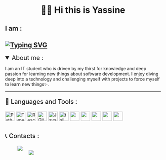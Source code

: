 <h1 align="center">🙋‍♂️ Hi this is Yassine </h1>

## I am :

## [![Typing SVG](https://readme-typing-svg.demolab.com?font=Fira+Code&pause=1000&width=435&lines=A+junior+web+developer;A+junior+mobile+developer;An+IT+student)](https://git.io/typing-svg)

<details open>
<summary style="font-size:20px;">About me : </summary>

I am an IT student who is driven by my thirst for knowledge and deep passion for learning new things about software development. I enjoy diving deep into a technology and challenging myself with projects to force myself to learn new things✨.

</details>

---

<p style="font-size:20px;font-weight:500;"> 🧰 Languages and Tools :</p>
<div style="display:flex; gap:5px;">
<img a alt="Python" width="30px"  src="https://cdn.jsdelivr.net/gh/devicons/devicon/icons/python/python-original.svg"/>
<img  alt="TypeScript" width="30px" src="https://cdn.jsdelivr.net/gh/devicons/devicon/icons/typescript/typescript-plain.svg" />
<img  alt="React" width="30px" src="https://cdn.jsdelivr.net/gh/devicons/devicon/icons/react/react-original.svg" />
<img  alt="Git" width="30px"src="https://cdn.jsdelivr.net/gh/devicons/devicon/icons/git/git-original.svg" />
<img  alt="Javascript" width="30px" src="https://cdn.jsdelivr.net/gh/devicons/devicon/icons/javascript/javascript-original.svg" />
<img width="30px"  alt="tailwindcss" src="https://cdn.jsdelivr.net/gh/devicons/devicon/icons/tailwindcss/tailwindcss-plain.svg" />
<img width="30px"  src="https://cdn.jsdelivr.net/gh/devicons/devicon/icons/dart/dart-original.svg" />
<img width="30px"  src="https://cdn.jsdelivr.net/gh/devicons/devicon/icons/flutter/flutter-original.svg" />
<img width="30px" src="https://cdn.jsdelivr.net/gh/devicons/devicon/icons/html5/html5-plain.svg" />
<img width="30px"  src="https://cdn.jsdelivr.net/gh/devicons/devicon/icons/css3/css3-plain.svg" />
<img width="30px"  src="https://cdn.jsdelivr.net/gh/devicons/devicon/icons/c/c-plain.svg" />
</div>
<br />

<p style="font-size:20px;font-weight:500;">📞 Contacts :</p>
<span style="display:flex;">
<a href="mailto:yassinebenazouz123@gmail.com" ><img src="
https://img.shields.io/badge/Gmail-D14836?style=for-the-badge&logo=gmail&logoColor=white" style="margin-left:40px"/></a>

<a style="margin-left:20px" href="https://www.linkedin.com/in/yassine-benazouz-724782242/"><img src="https://img.shields.io/badge/linkedin-%230077B5.svg?style=for-the-badge&logo=linkedin&logoColor=white" /></a>
</span>

